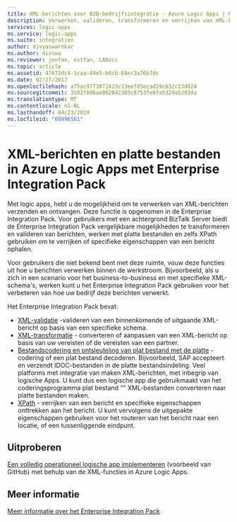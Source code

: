 ```yaml
---
title: XML-berichten voor B2B-bedrijfsintegratie - Azure Logic Apps | Microsoft Docs
description: Verwerken, valideren, transformeren en verrijken van XML-berichten voor B2B-oplossingen in Azure Logic Apps met Enterprise Integration Pack
services: logic-apps
ms.service: logic-apps
ms.suite: integration
author: divyaswarnkar
ms.author: divswa
ms.reviewer: jonfan, estfan, LADocs
ms.topic: article
ms.assetid: 47672dc4-1caa-44e5-b8cb-68ec3a76b7dc
ms.date: 02/27/2017
ms.openlocfilehash: a75ac9773072423c13eef85ecad29c632c13d024
ms.sourcegitcommit: 3102f886aa962842303c8753fe8fa5324a52834a
ms.translationtype: MT
ms.contentlocale: nl-NL
ms.lasthandoff: 04/23/2019
ms.locfileid: "60996561"
---
```

# <a name="xml-messages-and-flat-files-in-azure-logic-apps-with-enterprise-integration-pack"></a>XML-berichten en platte bestanden in Azure Logic Apps met Enterprise Integration Pack

Met logic apps, hebt u de mogelijkheid om te verwerken van XML-berichten verzenden en ontvangen. Deze functie is opgenomen in de Enterprise Integration Pack. Voor gebruikers met een achtergrond BizTalk Server biedt de Enterprise Integration Pack vergelijkbare mogelijkheden te transformeren en valideren van berichten, werken met platte bestanden en zelfs XPath gebruiken om te verrijken of specifieke eigenschappen van een bericht ophalen. 

Voor gebruikers die niet bekend bent met deze ruimte, vouw deze functies uit hoe u berichten verwerken binnen de werkstroom. Bijvoorbeeld, als u zich in een scenario voor het business-to-business en met specifieke XML-schema's, werken kunt u het Enterprise Integration Pack gebruiken voor het verbeteren van hoe uw bedrijf deze berichten verwerkt. 

Het Enterprise Integration Pack bevat: 

* [XML-validatie](logic-apps-enterprise-integration-xml-validation.md "meer informatie over XML-bericht validatie") -valideren van een binnenkomende of uitgaande XML-bericht op basis van een specifieke schema.
* [XML-transformatie](../logic-apps/logic-apps-enterprise-integration-transform.md "meer informatie over XML-bericht transformaties en maps") - converteren of aanpassen van een XML-bericht op basis van uw vereisten of de vereisten van een partner.
* [Bestandscodering en ontsleuteling van plat bestand met de platte](logic-apps-enterprise-integration-flatfile.md "meer informatie over de platte bestandsindeling codering/decodering") - codering of een plat bestand decoderen. Bijvoorbeeld, SAP accepteert en verzendt IDOC-bestanden in de platte bestandsindeling. Veel platforms met integratie van maken XML-berichten, met inbegrip van logische Apps. U kunt dus een logische app die gebruikmaakt van het coderingsprogramma plat bestand "" XML-bestanden converteren naar platte bestanden maken. 
* [XPath](https://msdn.microsoft.com/library/mt643789.aspx) - verrijken van een bericht en specifieke eigenschappen onttrekken aan het bericht. U kunt vervolgens de uitgepakte eigenschappen gebruiken voor het routeren van het bericht naar een locatie, of een tussenliggende eindpunt.

## <a name="try-it-out"></a>Uitproberen
[Een volledig operationeel logische app implementeren](https://github.com/Azure/azure-quickstart-templates/tree/master/201-logic-app-veter-pipeline) (voorbeeld van GitHub) met behulp van de XML-functies in Azure Logic Apps.

## <a name="learn-more"></a>Meer informatie
[Meer informatie over het Enterprise Integration Pack](../logic-apps/logic-apps-enterprise-integration-overview.md "meer informatie over Enterprise Integration Pack")
